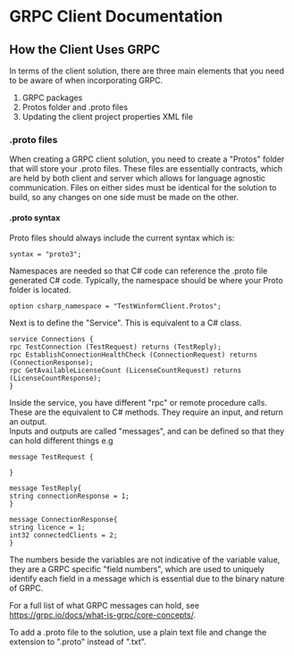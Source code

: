 ﻿ 
# **GRPC Client Documentation**

## **How the Client Uses GRPC**

In terms of the client solution, there are three main elements that you need to be aware of when incorporating GRPC. 

1. GRPC packages
1. Protos folder and .proto files
1. Updating the client project properties XML file 

### **.proto files**

When creating a GRPC client solution, you need to create a "Protos" folder that will store your .proto files.
These files are essentially contracts, which are held by both client and server which allows for language agnostic communication.
Files on either sides must be identical for the solution to build, so any changes on one side must be made on the other.
  
#### .proto syntax 
  
Proto files should always include the current syntax which is:  
  
	syntax = "proto3";

  
Namespaces are needed so that C# code can reference the .proto file generated C# code. Typically, the namespace should be where your Proto folder is located.  
  
	option csharp_namespace = "TestWinformClient.Protos";

Next is to define the "Service". This is equivalent to a C# class.
  
	service Connections {
	rpc TestConnection (TestRequest) returns (TestReply);
	rpc EstablishConnectionHealthCheck (ConnectionRequest) returns (ConnectionResponse);
	rpc GetAvailableLicenseCount (LicenseCountRequest) returns (LicenseCountResponse);
	}

Inside the service, you have different "rpc" or remote procedure calls. These are the equivalent to C# methods. They require an input, and return an output.  
Inputs and outputs are called "messages", and can be defined so that they can hold different things e.g  
  
	message TestRequest {

	}

	message TestReply{
	string connectionResponse = 1;
	}

	message ConnectionResponse{
	string licence = 1;
	int32 connectedClients = 2;
	}

The numbers beside the variables are not indicative of the variable value, they are a GRPC specific "field numbers", 
which are used to uniquely identify each field in a message which is essential due to the binary nature of GRPC.  

For a full list of what GRPC messages can hold, see https://grpc.io/docs/what-is-grpc/core-concepts/.  
  

To add a .proto file to the solution, use a plain text file and change the extension to ".proto" instead of ".txt".